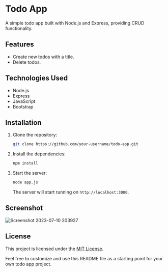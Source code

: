 # Todo App

A simple todo app built with Node.js and Express, providing CRUD functionality.

## Features

- Create new todos with a title.
- Delete todos.

## Technologies Used

- Node.js
- Express
- JavaScript
- Bootstrap


## Installation

1. Clone the repository:

   ```bash
   git clone https://github.com/your-username/todo-app.git
   ```

2. Install the dependencies:

   ```bash
   npm install
   ```

3. Start the server:

   ```bash
   node app.js
   ```

   The server will start running on `http://localhost:3000`.


## Screenshot
![Screenshot 2023-07-10 203927](https://github.com/Aakash644/Todo-app/assets/92630714/3d544b8b-0625-4710-b0a1-3ab180a04f86)




## License

This project is licensed under the [MIT License](LICENSE).

Feel free to customize and use this README file as a starting point for your own todo app project.
